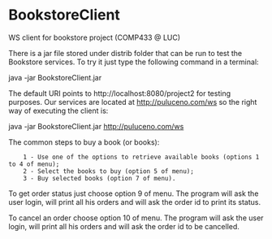 BookstoreClient
===============

WS client for bookstore project (COMP433 @ LUC)

There is a jar file stored under distrib folder that can be run to test the Bookstore services. To try it just type the following command in a terminal:

java -jar BookstoreClient.jar <URI>

The default URI points to http://localhost:8080/project2 for testing purposes. Our services are located at http://puluceno.com/ws so the right way of executing the client is:

java -jar BookstoreClient.jar http://puluceno.com/ws

The common steps to buy a book (or books):

        1 - Use one of the options to retrieve available books (options 1 to 4 of menu);
        2 - Select the books to buy (option 5 of menu);
        3 - Buy selected books (option 7 of menu).

To get order status just choose option 9 of menu. The program will ask the user login, will print all his orders and will ask the order id to print its status.

To cancel an order choose option 10 of menu. The program will ask the user login, will print all his orders and will ask the order id to be cancelled.
